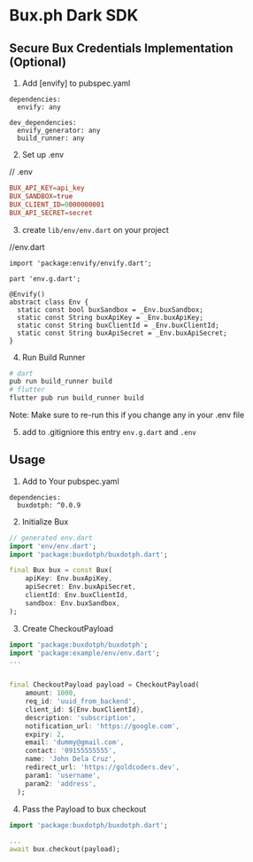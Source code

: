  # Bux.ph Dark SDK

## Secure Bux Credentials Implementation (Optional)

1. Add [envify] to pubspec.yaml

```
dependencies:
  envify: any

dev_dependencies:
  envify_generator: any
  build_runner: any
```

2. Set up .env

// .env
```toml
BUX_API_KEY=api_key
BUX_SANDBOX=true
BUX_CLIENT_ID=0000000001
BUX_API_SECRET=secret
```

3. create `lib/env/env.dart` on your project

//env.dart
```
import 'package:envify/envify.dart';

part 'env.g.dart';

@Envify()
abstract class Env {
  static const bool buxSandbox = _Env.buxSandbox;
  static const String buxApiKey = _Env.buxApiKey;
  static const String buxClientId = _Env.buxClientId;
  static const String buxApiSecret = _Env.buxApiSecret;
}
```

4. Run Build Runner

```sh
# dart
pub run build_runner build
# flutter
flutter pub run build_runner build
```

Note: Make sure to re-run this if you change any in your .env file

5. add to .gitigniore this entry `env.g.dart` and `.env`


## Usage
1. Add to Your pubspec.yaml

```
dependencies:
  buxdotph: ^0.0.9
```

2. Initialize Bux

```dart
// generated env.dart
import 'env/env.dart';
import 'package:buxdotph/buxdotph.dart';

final Bux bux = const Bux(
    apiKey: Env.buxApiKey,
    apiSecret: Env.buxApiSecret,
    clientId: Env.buxClientId,
    sandbox: Env.buxSandbox,
);
```

3. Create CheckoutPayload

```dart
import 'package:buxdotph/buxdotph';
import 'package:example/env/env.dart';
...


final CheckoutPayload payload = CheckoutPayload(
    amount: 1000,
    req_id: 'uuid_from_backend',
    client_id: ${Env.buxClientId},
    description: 'subscription',
    notification_url: 'https://google.com',
    expiry: 2,
    email: 'dummy@gmail.com',
    contact: '09155555555',
    name: 'John Dela Cruz',
    redirect_url: 'https://goldcoders.dev',
    param1: 'username',
    param2: 'address',
  );
```

4. Pass the Payload to bux checkout

```dart
import 'package:buxdotph/buxdotph.dart';

...
await bux.checkout(payload);
```

